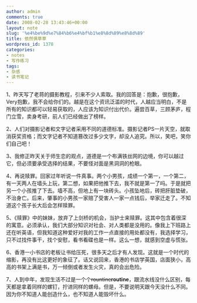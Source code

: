 ```yaml
---
author: admin
comments: true
date: 2008-02-28 13:43:46+00:00
layout: note
slug: '%e4%be%9d%e7%84%b6%e4%bf%b1%e8%8d%89%e8%8d%89'
title: 依然俱草草
wordpress_id: 1378
categories:
- notes
- 写作练习
tags:
- 杂感
- 读书笔记
---
```


1、昨天写了老蒋的摄影教程，引来不少人索取。我的回答是：抱歉，很抱歉，Very抱歉，我不会给你们的。越是在这个资讯泛滥的时代，人越应当明白，不是所有的知识都可以轻易获取的，人应该为知识付出代价。遍尝百草，三顾茅庐，程门立雪，卖身考研，前人们已经做出了榜样。

2、人们对摄影记者和文字记者采用不同的道德标准。摄影记者PS一片天空，就取消获奖资格；而文字记者不知道篡改过多少文字，却没人追究。所以，笑吧，笑你们自己吧！

3、我修正昨天关于师生恋的观点，道德是一个布满铁丝网的边境，你可以越过它，但必须要承受选择的结果，不要怪对面是黑洞洞的枪眼。

4、再说赎罪。回家过年听说一件真事。两个小男孩，成绩一个第一，一个第二，有一天两人在墙头上玩，第二想，如果把他推下去，我不就是第一了吗。于是就把另一个小孩推了下去。墙不高，但地上有一块砖头。小孩坠地后，砖把肝脏垫破，不治身亡。后来，肇事的小男孩一家赔了受害人一家一点钱后，举家迁走了。不知道这个孩子长大后会怎样赎罪。

5、《赎罪》中的妹妹，放弃了上剑桥的机会，当护士来赎罪。这其中包含着很深的寓意。必须承认，我们大部分知识对社会、对人类都是没用的。像我上下班路上还在听英语，但我知道这种爱好对我的工作一点直接的用处都没有，我选择学习，只不过找件事干，找个安慰，看书看碟也是一样。这么一想，就感到空虚与慌张。

6、香港一小书店的老板让书给压死，很多天之后才有人发现。这就是一个时代的缩影，再没有比这更好的象征了。话又说回来，香港的书店学英国，店面狭小，高高的书架上满是书，万一倾倒或者发生火灾，真的会出危险。

7、人到中年，发现生活不过是一个个<del>rountine</del>**routine**，跟流水线没什么区别，每天都是拿着同样的螺钉，拧进同样的螺母。但是，不要说明天跟今天没什么不同。因为你不知道人能创造什么，也不知道人能毁坏什么。
